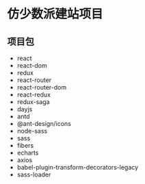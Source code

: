 # 仿少数派建站项目
## 项目包
- react
- react-dom
- redux
- react-router
- react-router-dom
- react-redux
- redux-saga
- dayjs
- antd
- @ant-design/icons
- node-sass
- sass
- fibers
- echarts
- axios
- babel-plugin-transform-decorators-legacy
- sass-loader